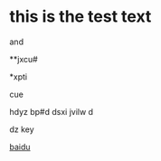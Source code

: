 # this is the test text

and 

**jxcu#

*xpti

cue 

hdyz bp#d dsxi jvilw d


dz key 


[baidu](https;//www.baidu.com)
